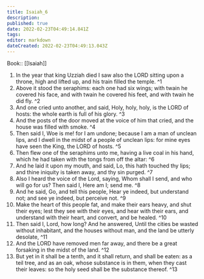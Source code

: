 ```yaml
---
title: Isaiah_6
description: 
published: true
date: 2022-02-23T04:49:14.841Z
tags: 
editor: markdown
dateCreated: 2022-02-23T04:49:13.043Z
---
```


 Book:: [[Isaiah]]
 1. In the year that king Uzziah died I saw also the LORD sitting upon a throne, high and lifted up, and his train filled the temple. ^1
 2. Above it stood the seraphims: each one had six wings; with twain he covered his face, and with twain he covered his feet, and with twain he did fly. ^2
 3. And one cried unto another, and said, Holy, holy, holy, is the LORD of hosts: the whole earth is full of his glory. ^3
 4. And the posts of the door moved at the voice of him that cried, and the house was filled with smoke. ^4
 5. Then said I, Woe is me! for I am undone; because I am a man of unclean lips, and I dwell in the midst of a people of unclean lips: for mine eyes have seen the King, the LORD of hosts. ^5
 6. Then flew one of the seraphims unto me, having a live coal in his hand, which he had taken with the tongs from off the altar: ^6
 7. And he laid it upon my mouth, and said, Lo, this hath touched thy lips; and thine iniquity is taken away, and thy sin purged. ^7
 8. Also I heard the voice of the Lord, saying, Whom shall I send, and who will go for us? Then said I, Here am I; send me. ^8
 9. And he said, Go, and tell this people, Hear ye indeed, but understand not; and see ye indeed, but perceive not. ^9
 10. Make the heart of this people fat, and make their ears heavy, and shut their eyes; lest they see with their eyes, and hear with their ears, and understand with their heart, and convert, and be healed. ^10
 11. Then said I, Lord, how long? And he answered, Until the cities be wasted without inhabitant, and the houses without man, and the land be utterly desolate, ^11
 12. And the LORD have removed men far away, and there be a great forsaking in the midst of the land. ^12
 13. But yet in it shall be a tenth, and it shall return, and shall be eaten: as a teil tree, and as an oak, whose substance is in them, when they cast their leaves: so the holy seed shall be the substance thereof. ^13
